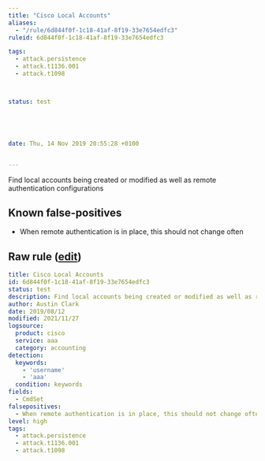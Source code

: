 ```yaml
---
title: "Cisco Local Accounts"
aliases:
  - "/rule/6d844f0f-1c18-41af-8f19-33e7654edfc3"
ruleid: 6d844f0f-1c18-41af-8f19-33e7654edfc3

tags:
  - attack.persistence
  - attack.t1136.001
  - attack.t1098



status: test





date: Thu, 14 Nov 2019 20:55:28 +0100


---
```


Find local accounts being created or modified as well as remote authentication configurations

<!--more-->


## Known false-positives

* When remote authentication is in place, this should not change often




## Raw rule ([edit](https://github.com/SigmaHQ/sigma/edit/master/rules/network/cisco/aaa/cisco_cli_local_accounts.yml))
```yaml
title: Cisco Local Accounts
id: 6d844f0f-1c18-41af-8f19-33e7654edfc3
status: test
description: Find local accounts being created or modified as well as remote authentication configurations
author: Austin Clark
date: 2019/08/12
modified: 2021/11/27
logsource:
  product: cisco
  service: aaa
  category: accounting
detection:
  keywords:
    - 'username'
    - 'aaa'
  condition: keywords
fields:
  - CmdSet
falsepositives:
  - When remote authentication is in place, this should not change often
level: high
tags:
  - attack.persistence
  - attack.t1136.001
  - attack.t1098

```
